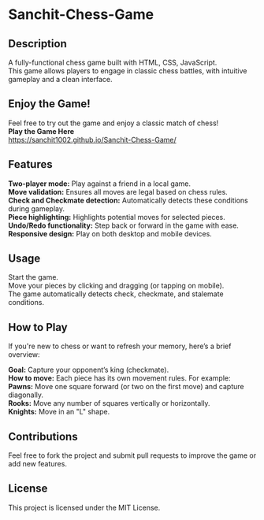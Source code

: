 # Sanchit-Chess-Game
## Description <br>
A fully-functional chess game built with HTML, CSS, JavaScript. <br> 
This game allows players to engage in classic chess battles, with intuitive gameplay and a clean interface.<br> 

## Enjoy the Game! <br>
Feel free to try out the game and enjoy a classic match of chess!<br>
**Play the Game Here<br>**
https://sanchit1002.github.io/Sanchit-Chess-Game/


## Features <br>
**Two-player mode:** Play against a friend in a local game.<br>
**Move validation:** Ensures all moves are legal based on chess rules.<br>
**Check and Checkmate detection:** Automatically detects these conditions during gameplay.<br>
**Piece highlighting:** Highlights potential moves for selected pieces.<br>
**Undo/Redo functionality:** Step back or forward in the game with ease.<br>
**Responsive design:** Play on both desktop and mobile devices.<br>

## Usage<br>
Start the game.<br>
Move your pieces by clicking and dragging (or tapping on mobile).<br>
The game automatically detects check, checkmate, and stalemate conditions.<br>

## How to Play <br>
If you're new to chess or want to refresh your memory, here’s a brief overview:<br>

**Goal:** Capture your opponent’s king (checkmate).<br>
**How to move:** Each piece has its own movement rules. For example:<br>
**Pawns:** Move one square forward (or two on the first move) and capture diagonally.<br>
**Rooks:** Move any number of squares vertically or horizontally.<br>
**Knights:** Move in an "L" shape.<br>

## Contributions<br>
Feel free to fork the project and submit pull requests to improve the game or add new features.<br>

## License<br>
This project is licensed under the MIT License.<br>
